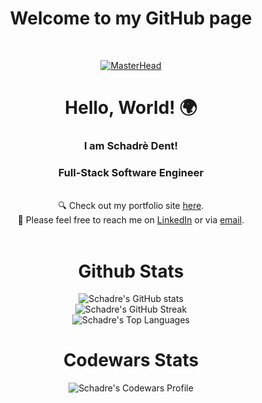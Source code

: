 <h1 align='center'>Welcome to my GitHub page </h1><br>
<div align='center'>

[![MasterHead](https://media.giphy.com/media/Js7cqIkpxFy0bILFFA/giphy.gif)]()
</div>


<h1 align='center'>Hello, World! 🌍</h1>
<h3 align='center'>I am Schadrè Dent!</h3>
<h3 align='center'>Full-Stack Software Engineer</h3>

</br>

<div align='center'>
    🔍 Check out my portfolio site <a href="https://saint-portfolio.notion.site/9a2f42e766b24013861a003b3e611aec?v=e33df01eece2460e9e6205dbfcbb9782">here</a>.<br>
    💌 Please feel free to reach me on <a href="https://www.linkedin.com/in/schadre/">LinkedIn</a> or via <a href="mailto:schadred@gmail.com?">email</a>.
</div>

</br>

<div align='center'>
    <h1>Github Stats</h1>
    <img src="https://github-readme-stats.vercel.app/api?username=Schadre&show_icons=true&theme=tokyonight" alt="Schadre's GitHub stats"/><br>
    <img src="https://github-readme-streak-stats.herokuapp.com/?user=Schadre&theme=tokyonight" alt="Schadre's GitHub Streak"/></br>
    <img src="https://github-readme-stats.vercel.app/api/top-langs/?username=Schadre&layout=compact&theme=tokyonight" alt="Schadre's Top Languages"/><br>
    <h1>Codewars Stats</h1>
    <img src="https://www.codewars.com/users/Schadre/badges/large" alt="Schadre's Codewars Profile"/><br>
</div>
